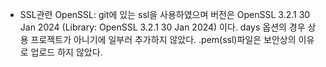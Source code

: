 
* SSL관련
OpenSSL: git에 있는 ssl을 사용하였으며 버전은 OpenSSL 3.2.1 30 Jan 2024 (Library: OpenSSL 3.2.1 30 Jan 2024) 이다.
days 옵션의 경우 상용 프로젝트가 아니기에 일부러 추가하지 않았다.
.pem(ssl)파일은 보안상의 이유로 업로드 하지 않았다.
